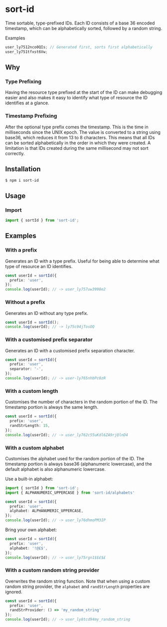 # sort-id

Time sortable, type-prefixed IDs. Each ID consists of a base 36 encoded timestamp,
which can be alphabetically sorted, followed by a random string.

Examples

```ts
user_ly7512nco0QIs; // Generated first, sorts first alphabetically
user_ly751tfxst6Vw;
```

## Why
### Type Prefixing
Having the resource type prefixed at the start of the ID can make debugging easier and also makes
it easy to identify what type of resource the ID identifies at a glance.
### Timestamp Prefixing
After the optional type prefix comes the timestamp. This is the time in milliseconds since the
UNIX epoch. The value is converted to a string using base36, which reduces it from 13 to 8
characters. This means that all IDs can be sorted alphabetically in the order in which they were
created. A limitation is that IDs created during the same millisecond may not sort correctly.

## Installation

```shell
$ npm i sort-id
```

## Usage

### Import

```ts
import { sortId } from 'sort-id';
```

## Examples

### With a prefix

Generates an ID with a type prefix. Useful for being able to determine what type of resource an ID
identifies.

```ts
const userId = sortId({
  prefix: 'user',
});
console.log(userId); // -> user_ly757uw3998e2
```

### Without a prefix

Generates an ID without any type prefix.

```ts
const userId = sortId();
console.log(userId); // -> ly75c94jTosOQ
```

### With a customised prefix separator

Generates an ID with a customised prefix separation character.

```ts
const userId = sortId({
  prefix: 'user',
  separator: '-',
});
console.log(userId); // -> user-ly765nhbPc0zR
```

### With a custom length

Customises the number of characters in the random portion of the ID. The timestamp portion is always
the same length.

```ts
const userId = sortId({
  prefix: 'user',
  randStrLength: 15,
});
console.log(userId); // -> user_ly762c55uKdl6ZA9rjQlnD4
```

### With a custom alphabet

Customises the alphabet used for the random portion of the ID. The timestamp portion is always
base36 (alphanumeric lowercase), and the default alphabet is also alphanumeric lowercase.

Use a built-in alphabet:

```ts
import { sortId } from 'sort-id';
import { ALPHANUMERIC_UPPERCASE } from 'sort-id/alphabets'

const userId = sortId({
  prefix: 'user',
  alphabet: ALPHANUMERIC_UPPERCASE,
});
console.log(userId); // -> user_ly76dhmoPM3IP
```

Bring your own alphabet:

```ts
const userId = sortId({
  prefix: 'user',
  alphabet: '!@£$',
});
console.log(userId); // -> user_ly75rgn1$$£$£
```

### With a custom random string provider

Overwrites the random string function. Note that when using a custom random string provider,
the `alphabet` and `randStrLength` properties are ignored.

```ts
const userId = sortId({
  prefix: 'user',
  randStrProvider: () => 'my_random_string'
});
console.log(userId); // -> user_ly8tcd94my_random_string
```
